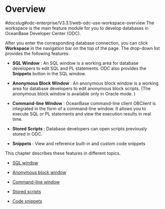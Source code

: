 Overview 
=============================
#docslug#odc-enterprise/V3.3.1/web-odc-use-workspace-overview
The workspace is the main feature module for you to develop databases in OceanBase Developer Center (ODC). 

After you enter the corresponding database connection, you can click **Workspace** in the navigation bar on the top of the page. The drop-down list provides the following features:

* **SQL Window** : An SQL window is a working area for database developers to edit SQL and PL statements. ODC also provides the **Snippets** button in the SQL window.

  

* **Anonymous Block Window** : An anonymous block window is a working area for database developers to edit anonymous block scripts. (The anonymous block window is available only in Oracle mode. )

  

* **Command-line Window** : OceanBase command-line client OBClient is integrated in the form of a command-line window. It allows you to execute SQL or PL statements and view the execution results in real time.

  

* **Stored Scripts** : Database developers can open scripts previously stored in ODC.

  

* **Snippets** : View and reference built-in and custom code snippets

  




This chapter describes these features in different topics.

* [SQL window](../../7.client-odc-user-guide/4.client-odc-use-workspace/2.client-odc-sql-window.md)

  

* [Anonymous block window](../../7.client-odc-user-guide/4.client-odc-use-workspace/3.client-odc-anonymous-block-window.md)

  

* [Command-line window](../../7.client-odc-user-guide/4.client-odc-use-workspace/4.client-odc-command-line-window.md)

  

* [Stored scripts](../../7.client-odc-user-guide/4.client-odc-use-workspace/5.client-odc-stored-scripts.md)

  

* [Code snippets](../../7.client-odc-user-guide/4.client-odc-use-workspace/6.client-odc-snippet.md)

  



